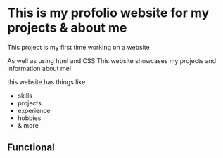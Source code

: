 # This is my profolio website for my projects & about me
This project is my first time working on a website 

As well as using html and CSS This website showcases my projects and information about me!

this website has things like
- skills
- projects
- experience
- hobbies
- & more

## Functional
